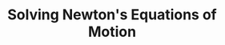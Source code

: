 ---
# Page title
title: "Solving Newton's Equations of Motion"

# Title for the menu link if you wish to use a shorter link title, otherwise remove this option.
linktitle: Newton's Laws

# Page summary for search engines.
summary: How do we numerically predict the evolution of a classical system over time?

# Date page published
date:

# Book page type (do not modify).
type: book

# Position of this page in the menu. Remove this option to sort alphabetically.
weight: 200
---